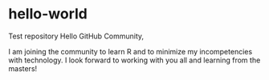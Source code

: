 # hello-world
Test repository 
Hello GitHub Community,

I am joining the community to learn R and to minimize my incompetencies with technology. I look forward to working with you all and learning from the masters! 
